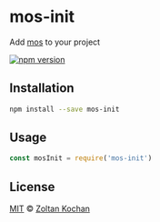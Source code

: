 <!--@h1([pkg.name])-->
# mos-init
<!--/@-->

Add [mos](https://github.com/mosjs/mos) to your project

<!--@shields.flatSquare('npm')-->
[![npm version](https://img.shields.io/npm/v/mos-init.svg?style=flat-square)](https://www.npmjs.com/package/mos-init)
<!--/@-->

<!--@installation()-->
## Installation

```sh
npm install --save mos-init
```
<!--/@-->

## Usage

```js
const mosInit = require('mos-init')
```

<!--@license()-->
## License

[MIT](./LICENSE) © [Zoltan Kochan](http://kochan.io)
<!--/@-->
